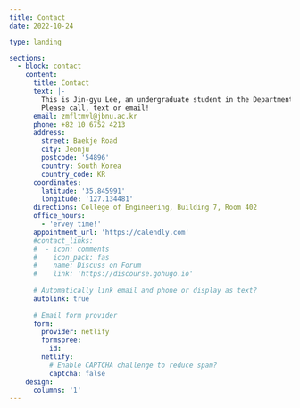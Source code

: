 ```yaml
---
title: Contact
date: 2022-10-24

type: landing

sections:
  - block: contact
    content:
      title: Contact
      text: |-
        This is Jin-gyu Lee, an undergraduate student in the Department of IT and Information Engineering at Chonbuk National University!
        Please call, text or email!
      email: zmfltmvl@jbnu.ac.kr
      phone: +82 10 6752 4213
      address:
        street: Baekje Road
        city: Jeonju
        postcode: '54896'
        country: South Korea
        country_code: KR
      coordinates:
        latitude: '35.845991'
        longitude: '127.134481'
      directions: College of Engineering, Building 7, Room 402
      office_hours:
        - 'ervey time!'
      appointment_url: 'https://calendly.com'
      #contact_links:
      #  - icon: comments
      #    icon_pack: fas
      #    name: Discuss on Forum
      #    link: 'https://discourse.gohugo.io'
    
      # Automatically link email and phone or display as text?
      autolink: true
    
      # Email form provider
      form:
        provider: netlify
        formspree:
          id:
        netlify:
          # Enable CAPTCHA challenge to reduce spam?
          captcha: false
    design:
      columns: '1'
---
```

